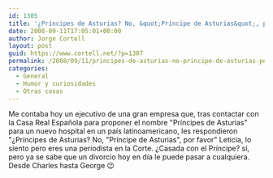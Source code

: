 ```yaml
---
id: 1305
title: '¿Príncipes de Asturias? No, &quot;Príncipe de Asturias&quot;, por favor'
date: 2008-09-11T17:05:01+00:00
author: Jorge Cortell
layout: post
guid: https://www.cortell.net/?p=1307
permalink: /2008/09/11/principes-de-asturias-no-principe-de-asturias-por-favor/
categories:
  - General
  - Humor y curiosidades
  - Otras cosas
---
```

Me contaba hoy un ejecutivo de una gran empresa que, tras contactar con la Casa Real Española para proponer el nombre "Príncipes de Asturias" para un nuevo hospital en un país latinoamericano, les respondieron "¿Príncipes de Asturias? No, "Príncipe de Asturias", por favor" Leticia, lo siento pero eres una periodista en la Corte. ¿Casada con el Príncipe? sí, pero ya se sabe que un divorcio hoy en día le puede pasar a cualquiera. Desde Charles hasta George 😉